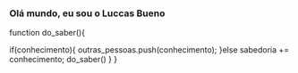 ### Olá mundo, eu sou o Luccas Bueno
function do_saber(){

  if(conhecimento){
      outras_pessoas.push(conhecimento);
  }else 
    sabedoria += conhecimento;
    do_saber()
  }
}


